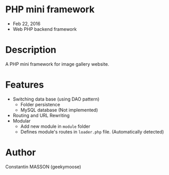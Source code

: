 # PHP mini framework
- Feb 22, 2016
- Web PHP backend framework


# Description
A PHP mini framework for image gallery website.


# Features
- Switching data base (using DAO pattern)
    - Folder persistence
    - MySQL database (Not implemented)
- Routing and URL Rewriting
- Modular
    - Add new module in `module` folder
    - Defines module's routes in `loader.php` file. (Automatically detected)


# Author
Constantin MASSON (geekymoose)

